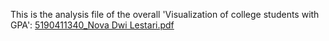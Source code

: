 This is the analysis file of the overall 'Visualization of college students with GPA':
[5190411340_Nova Dwi Lestari.pdf](https://github.com/novavae/Visualization-of-College-Students-with-GPA/files/14470248/5190411340_Nova.Dwi.Lestari.pdf)
